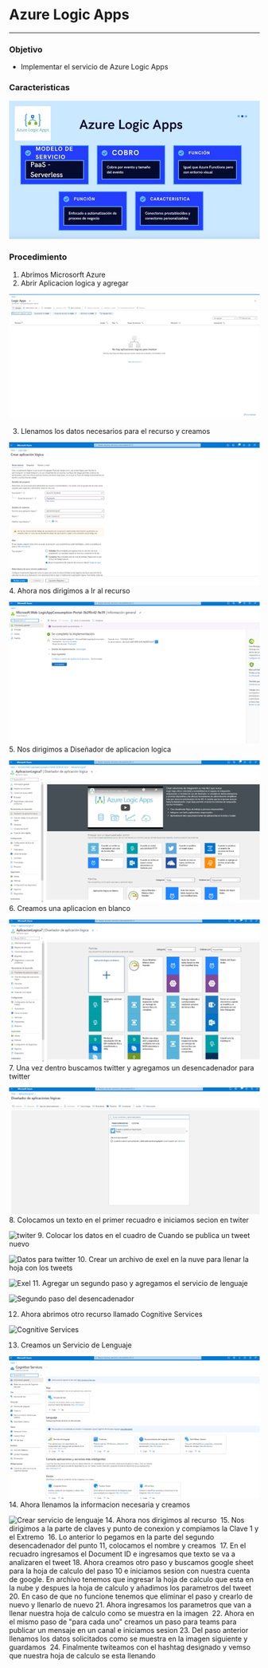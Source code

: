 # Azure Logic Apps
---
### Objetivo
- Implementar el servicio de Azure Logic Apps
### Caracteristicas

![Caracteristicas de Azure Logic Apps](https://github.com/sanchezJose07/InteligenciaArtificial/blob/main/imagenes/LA5.png)

### Procedimiento
1. Abrimos Microsorft Azure
2. Abrir Aplicacion logica y agregar

![Aplicacion logica](https://github.com/sanchezJose07/InteligenciaArtificial/blob/main/imagenes/LA4.png)

3. Llenamos los datos necesarios para el recurso y creamos

![Recurso](https://github.com/sanchezJose07/InteligenciaArtificial/blob/main/imagenes/LA3.png)
4. Ahora nos dirigimos a Ir al recurso 

![Ir al recurso](https://github.com/sanchezJose07/InteligenciaArtificial/blob/main/imagenes/LA7.png)
5. Nos dirigimos a Diseñador de aplicacion logica 

![Diseñador de aplicacion logica](https://github.com/sanchezJose07/InteligenciaArtificial/blob/main/imagenes/LA6.png)
6. Creamos una aplicacion en blanco 

![Aplicacion en blanco](https://github.com/sanchezJose07/InteligenciaArtificial/blob/main/imagenes/LA1.png)
7. Una vez dentro buscamos twitter y agregamos un desencadenador para twitter

![Desencadenador para twitter](https://github.com/sanchezJose07/InteligenciaArtificial/blob/main/imagenes/LA2.png)
8. Colocamos un texto en el primer recuadro e iniciamos secion en twiter

![twiter]()
9. Colocar los datos en el cuadro de Cuando se publica un tweet nuevo

![Datos para twitter]()
10. Crear un archivo de exel en la nuve para llenar la hoja con los tweets

![Exel]()
11. Agregar un segundo paso y agregamos el servicio de lenguaje 

![Segundo paso del desencadenador]()

12. Ahora abrimos otro recurso llamado Cognitive Services

![Cognitive Services]()

13. Creamos un Servicio de Lenguaje

![Reconocimiento del lenguaje](https://github.com/sanchezJose07/InteligenciaArtificial/blob/main/imagenes/LA0.png)
14. Ahora llenamos la informacion necesaria y creamos

![Crear servicio de lenguaje]()
14. Ahora nos dirigimos al recurso
![]()
15. Nos dirigimos a la parte de claves y punto de conexion y compiamos la Clave 1 y el Extremo
![]()
16. Lo anterior lo pegamos en la parte del segundo desencadenador del punto 11, colocamos el nombre y creamos
![]()
17. En el recuadro ingresamos el Document ID e ingresamos que texto se va a analizaren el tweet
18. Ahora creamos otro paso y buscamos google sheet para la hoja de calculo del paso 10 e iniciamos sesion con nuestra cuenta de google. En archivo tenemos que ingresar la hoja de calculo que esta en la nube y despues la hoja de calculo y añadimos los parametros del tweet
 ![]()
20. En caso de que no funcione tenemos que eliminar el paso y crearlo de nuevo y llenarlo de nuevo 
21. Ahora ingresamos los parametros que van a llenar nuestra hoja de calculo como se muestra en la imagen 
![]()
22. Ahora en el mismo paso de "para cada uno" creamos un paso para teams para publicar un mensaje en un canal e iniciamos sesion
23. Del paso anterior llenamos los datos solicitados como se muestra en la imagen siguiente y guardamos
![]()
24. Finalmente twiteamos con el hashtag designado y vemso que nuestra hoja de calculo se esta llenando
![]()
